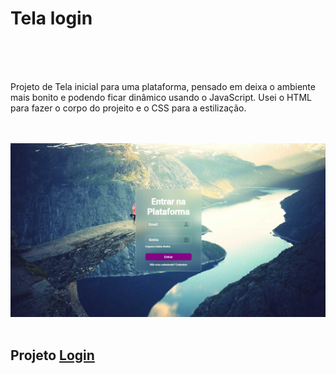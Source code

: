 <h1>Tela login</h1>
<br>
<br>
<br>
<p>Projeto de Tela inicial para uma plataforma, pensado em deixa o ambiente mais bonito e podendo ficar dinâmico usando o JavaScript. Usei o HTML para fazer o corpo do projeito e o CSS para a estilização.</p>
<br>
<br>
<img src="https://github.com/MicaelMarcos13/Login/blob/master/img.png?raw=true">
<br>
<br>
<h2>Projeto <a href="https://github.com/MicaelMarcos13/Login/blob/master/img.png?raw=true">Login</a></h2>
